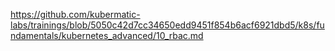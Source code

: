 https://github.com/kubermatic-labs/trainings/blob/5050c42d7cc34650edd9451f854b6acf6921dbd5/k8s/fundamentals/kubernetes_advanced/10_rbac.md